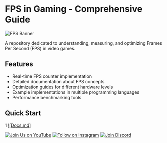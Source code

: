 # FPS in Gaming - Comprehensive Guide

![FPS Banner](https://cdn.discordapp.com/attachments/1338700281839489065/1385294169634902087/InShot_20250619_215059051.jpg)

A repository dedicated to understanding, measuring, and optimizing Frames Per Second (FPS) in video games.

## Features

- Real-time FPS counter implementation
- Detailed documentation about FPS concepts
- Optimization guides for different hardware levels
- Example implementations in multiple programming languages
- Performance benchmarking tools

## Quick Start
1 [![Docs.md]](https://github.com/Talent7-source/FPS-in-Gaming/blob/main/Docs.md)


[![Join Us on YouTube](https://img.shields.io/badge/YouTube-Subscribe-red?style=for-the-badge&logo=youtube)](https://www.youtube.com/@Talent-7)
[![Follow on Instagram](https://img.shields.io/badge/Instagram-Follow-orange?style=for-the-badge&logo=instagram)](https://www.instagram.com/t7members/)
[![Join Discord](https://img.shields.io/badge/Discord-Join-blue?style=for-the-badge&logo=discord)](https://discord.gg/nMCGpZAE)
